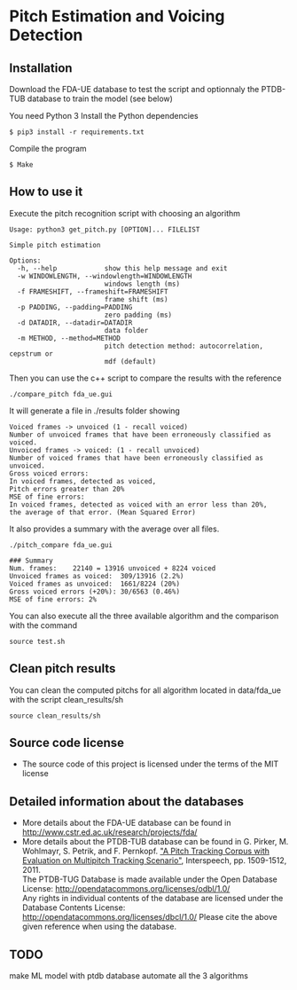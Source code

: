 # Pitch Estimation and Voicing Detection

## Installation

Download the FDA-UE database to test the script and optionnaly the PTDB-TUB database to train the model (see below)

You need Python 3
Install the Python dependencies
```
$ pip3 install -r requirements.txt  
```

Compile the program
```
$ Make
```


## How to use it

Execute the pitch recognition script with choosing an algorithm
```
Usage: python3 get_pitch.py [OPTION]... FILELIST

Simple pitch estimation

Options:
  -h, --help            show this help message and exit
  -w WINDOWLENGTH, --windowlength=WINDOWLENGTH
                        windows length (ms)
  -f FRAMESHIFT, --frameshift=FRAMESHIFT
                        frame shift (ms)
  -p PADDING, --padding=PADDING
                        zero padding (ms)
  -d DATADIR, --datadir=DATADIR
                        data folder
  -m METHOD, --method=METHOD
                        pitch detection method: autocorrelation, cepstrum or
                        mdf (default)
```

Then you can use the c++ script to compare the results with the reference
````
./compare_pitch fda_ue.gui
````

It will generate a file in ./results folder showing 

    Voiced frames -> unvoiced (1 - recall voiced)
    Number of unvoiced frames that have been erroneously classified as voiced.
    Unvoiced frames -> voiced: (1 - recall unvoiced)
    Number of voiced frames that have been erroneously classified as unvoiced.
    Gross voiced errors:
    In voiced frames, detected as voiced,
    Pitch errors greater than 20%
    MSE of fine errors:
    In voiced frames, detected as voiced with an error less than 20%,
    the average of that error. (Mean Squared Error)
     
It also provides a summary with the average over all files.


```
./pitch_compare fda_ue.gui

### Summary
Num. frames:	22140 = 13916 unvoiced + 8224 voiced
Unvoiced frames as voiced:	309/13916 (2.2%)
Voiced frames as unvoiced:	1661/8224 (20%)
Gross voiced errors (+20%):	30/6563 (0.46%)
MSE of fine errors:	2%
```

You can also execute all the three available algorithm and the comparison with the command
```
source test.sh
```
## Clean pitch results

You can clean the computed pitchs for all algorithm located in data/fda_ue with the script clean_results/sh

```
source clean_results/sh
```

## Source code license ##
* The source code of this project is licensed under the terms of the MIT license

## Detailed information about the databases ##
* More details about the FDA-UE database can be found in http://www.cstr.ed.ac.uk/research/projects/fda/
* More details about the PTDB-TUB database can be found in G. Pirker, M. Wohlmayr, S. Petrik, and F. Pernkopf. ["A Pitch Tracking Corpus with Evaluation on Multipitch Tracking Scenario"](https://www.spsc.tugraz.at/system/files/InterSpeech2011Master_0.pdf), Interspeech, pp. 1509-1512, 2011.  
The PTDB-TUG Database is made available under the Open Database License: http://opendatacommons.org/licenses/odbl/1.0/  
Any rights in individual contents of the database are licensed under the Database Contents License: http://opendatacommons.org/licenses/dbcl/1.0/ Please cite the above given reference when using the database. 

## TODO
make ML model with ptdb database
automate all the 3 algorithms